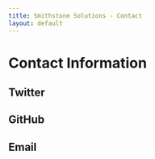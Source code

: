 ```yaml
---
title: Smithstone Solutions - Contact
layout: default
---
```


# Contact Information

## Twitter

## GitHub

## Email

